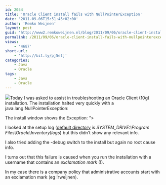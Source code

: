 ```yaml
---
id: 2054
title: 'Oracle Client install fails with NullPointerException'
date: '2011-09-06T15:51:45+02:00'
author: 'Remko Weijnen'
layout: post
guid: 'http://www2.remkoweijnen.nl/blog/2011/09/06/oracle-client-install-fails-with-nullpointerexception/'
permalink: /2011/09/06/oracle-client-install-fails-with-nullpointerexception/
views:
    - '4687'
short-url:
    - 'http://bit.ly/pj5etj'
categories:
    - Java
    - Oracle
tags:
    - Java
    - Oracle
---
```


![](http://t3.gstatic.com/images?q=tbn:ANd9GcR9Cs9herPZ7b62TQZehm5xWRcxW7t2JeV4kyTYpGQgF0TXORvSBg)Today I was asked to assist in troubleshooting an Oracle Client (10g) installation. The installation halted very quickly with a java.lang.NullPointerException:

The install window shows the Exception: “&gt;

I looked at the setup log ([default directory](http://download.oracle.com/docs/html/B10131_02/ts.htm#i1090466) is *SYSTEM\_DRIVE:\\Program Files\\Oracle\\Inventory\\logs*) but this didn’t show any relevant info.

I also tried adding the -debug switch to the install but again no root cause info.

I turns out that this failure is caused when you run the installation with a username that contains an *exclamation mark* (!).

In my case there is a company policy that administrative accounts start with an exclamation mark (eg !rweijnen).